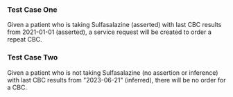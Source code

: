 ### Test Case One

Given a patient who is taking Sulfasalazine (asserted) with last CBC results from 2021-01-01 (asserted), a service request will be created to order a repeat CBC.

### Test Case Two

Given a patient who is not taking Sulfasalazine (no assertion or inference) with last CBC results from "2023-06-21" (inferred), there will be no order for a CBC.